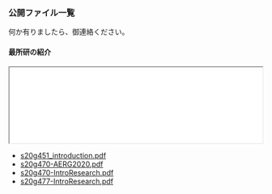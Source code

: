 ### 公開ファイル一覧  

何か有りましたら、御連絡ください。  

#### 最所研の紹介
<iframe width=500px src='../../pdfjs/web/viewer.html?FILE=../public_material/Intro_Saisho-Lab.pdf'>
</iframe>

- [s20g451_introduction.pdf](../public_material/s20g451_introduction.pdf)
- [s20g470-AERG2020.pdf](../public_material/s20g470-AERG2020.pdf)
- [s20g470-IntroResearch.pdf](../public_material/s20g470-IntroResearch.pdf)
- [s20g477-IntroResearch.pdf](../public_material/s20g477-IntroResearch.pdf)
